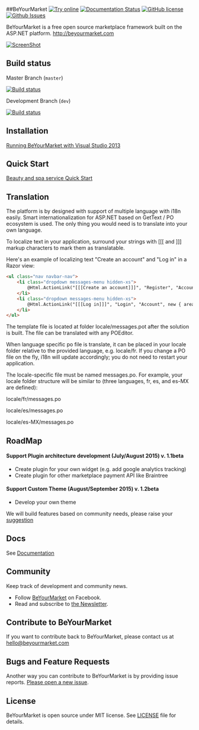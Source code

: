 ##BeYourMarket [![Try online](https://img.shields.io/badge/try-online-green.svg)](http://demo.beyourmarket.com) [![Documentation Status](https://img.shields.io/badge/documentation-1v-blue.svg)](https://beyourmarket.atlassian.net) [![GitHub license](https://img.shields.io/badge/license-MIT-blue.svg)](https://github.com/beyourmarket/beyourmarket/blob/master/LICENSE) [![Github Issues](http://issuestats.com/github/beyourmarket/beyourmarket/badge/issue)](https://github.com/beyourmarket/beyourmarket/issues)

BeYourMarket is a free open source marketplace framework built on the ASP.NET platform.
http://beyourmarket.com

[![ScreenShot](http://beyourmarket.com/images/github/beyourmarket2.jpg)](http://beyourmarket.com/)

## Build status ##

Master Branch (`master`)

[![Build status](https://ci.appveyor.com/api/projects/status/ojc6mh88o61cvlgw/branch/master?svg=true)](https://ci.appveyor.com/project/beyourmarket/beyourmarket/branch/master)

Development Branch (`dev`)

[![Build status](https://ci.appveyor.com/api/projects/status/ojc6mh88o61cvlgw/branch/dev?svg=true)](https://ci.appveyor.com/project/beyourmarket/beyourmarket/branch/dev)

## Installation ##

[Running BeYourMarket with Visual Studio 2013](https://beyourmarket.atlassian.net/wiki/display/BYM/Installation)

## Quick Start

[Beauty and spa service Quick Start](http://www.codeproject.com/Articles/1001019/BeYourMarket-An-net-open-source-marketplace-framew)

## Translation ##
The platform is by designed with support of multiple language with i18n easily. Smart internationalization for ASP.NET based on GetText / PO ecosystem is used. The only thing you would need is to translate into your own language.

To localize text in your application, surround your strings with [[[ and ]]] markup characters to mark them as translatable.

Here's an example of localizing text "Create an account" and "Log in" in a Razor view:

```html
<ul class="nav navbar-nav">
    <li class="dropdown messages-menu hidden-xs">
        @Html.ActionLink("[[[Create an account]]]", "Register", "Account", new { area = string.Empty }, htmlAttributes: new { id = "registerLink" })
    </li>
    <li class="dropdown messages-menu hidden-xs">
        @Html.ActionLink("[[[Log in]]]", "Login", "Account", new { area = string.Empty }, htmlAttributes: new { id = "loginLink" })
    </li>
</ul>
```

The template file is located at folder locale/messages.pot after the solution is built. The file can be translated with any POEditor.

When language specific po file is translate, it can be placed in your locale folder relative to the provided language, e.g. locale/fr. If you change a PO file on the fly, i18n will update accordingly; you do not need to restart your application.

The locale-specific file must be named messages.po. For example, your locale folder structure will be similar to (three languages, fr, es, and es-MX are defined):

locale/fr/messages.po

locale/es/messages.po

locale/es-MX/messages.po

## RoadMap ##

#### Support Plugin architecture development (July/August 2015) v. 1.1beta
- Create plugin for your own widget (e.g. add google analytics tracking)
- Create plugin for  other marketplace payment API like Braintree

#### Support Custom Theme  (August/September 2015) v. 1.2beta
- Develop your own theme

We will build features based on community needs, please raise your [suggestion](https://github.com/beyourmarket/beyourmarket/issues/new)

## Docs ##

See [Documentation](https://beyourmarket.atlassian.net)

## Community
Keep track of development and community news.

*   Follow [BeYourMarket](https://www.facebook.com/BeYourMarket) on Facebook.
*   Read and subscribe to [the
    Newsletter](http://beyourmarket.com/index.php/subscribe/).

## Contribute to BeYourMarket ##

If you want to contribute back to BeYourMarket, please contact us at [hello@beyourmarket.com](hello@beyourmarket.com)

## Bugs and Feature Requests ##

Another way you can contribute to BeYourMarket is by providing issue reports. [Please open a new
issue](https://github.com/beyourmarket/beyourmarket/issues/new).

## License ##

BeYourMarket is open source under MIT license. See [LICENSE](LICENSE) file for details.
